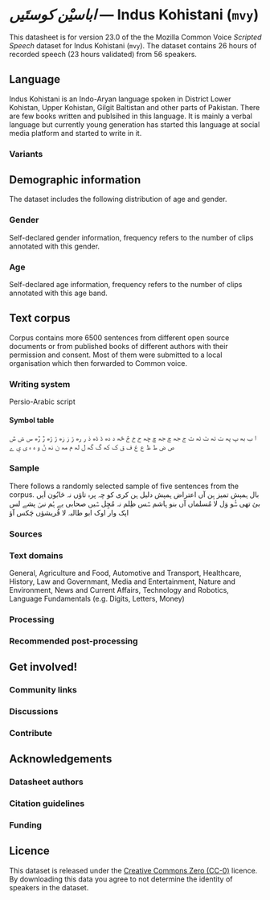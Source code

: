 # *اباسیْن کوستَیں* &mdash; Indus Kohistani (`mvy`)
This datasheet is for version 23.0 of the the Mozilla Common Voice *Scripted Speech* dataset 
for Indus Kohistani (`mvy`). The dataset contains 26 hours of recorded
speech (23 hours validated) from 56 speakers.

## Language
<!-- {{LANGUAGE_DESCRIPTION}} -->
<!-- Provide a brief (1-2 paragraph) description of your language -->

Indus Kohistani is an Indo-Aryan language spoken in District Lower Kohistan, Upper Kohistan, Gilgit Baltistan and other parts of Pakistan. There are few books written and publsihed in this language. It is mainly a verbal language but currently young generation has started this language at social media platform and started to write in it.

### Variants
<!-- {{VARIANT_DESCRIPTION}} -->
<!-- @ OPTIONAL @ -->
<!-- Describe the variants (MCV variants) of your language -->



## Demographic information
<!-- You can get a lot of the information in this section from https://analyzer.cv-toolbox.web.tr/browse -->
The dataset includes the following distribution of age and gender.

### Gender
<!-- {{GENDER_TABLE}} -->
<!-- @ AUTOMATICALLY GENERATED @ -->
<!-- | Gender | Frequency |
|--------|-----------|
| male, masculine | ? |
| undeclared | ? |
| female, feminine | ? | -->
Self-declared gender information, frequency refers to the number of clips annotated with this gender.

### Age
<!-- {{AGE_TABLE}} -->
<!-- @ AUTOMATICALLY GENERATED @ -->
<!-- | Age band | Frequency |
|----------|-----------|
| teens | ? |
| twenties | ? |
| thirties | ? |
| fourties | ? |
| fifties | ? |
   ...if other age ranges are present in your data, add rows... -->
Self-declared age information, frequency refers to the number of clips annotated with this age band.

## Text corpus
<!-- {{TEXT_CORPUS_DESCRIPTION}} -->
<!-- @ OPTIONAL @ -->
<!-- An overview of the text corpus, with information such as average length (in characters and words) of validated sentences. -->

Corpus contains more 6500 sentences from different open source documents or from published books of different authors with their permission and consent. Most of them were submitted to a local organisation which then forwarded to Common voice.

### Writing system
<!-- {{WRITING_SYSTEM_DESCRIPTION}} -->
<!-- @ OPTIONAL @ -->
<!-- A description of the writing system (or writing systems) used in the text corpus -->

Persio-Arabic script

#### Symbol table
<!-- {{ALPHABET_TABLE}} -->
<!-- @ OPTIONAL @ -->
<!-- If the writing system is alphabetic, you can include the valid alphabet here -->

ا ب بھ پ پھ ت تھ ٹ ٹھ ث ج جھ چ جھ ڇ ڇھ ح خ څ څھ د دھ ڈ ڈھ ذ ر رھ ڑ ز زھ ژ ژھ ڙ ڙھ س ش ݜ ص ض ط ظ ع غ ف ق ک کھ گ گھ ل لھ م مھ ن نھ ݨ و ہ ء ی ې ے

### Sample
<!-- {{SENTENCES_SAMPLE}} -->
There follows a randomly selected sample of five sentences from the corpus.
بال ہمېش تمیز ہِن آں اعتراض ہمېش دلیل ہن کری کو ڇہ پرہ تاؤں نہ څابُون اَیں بئ تھی ݜُو وَل لا مُسلماں آں بنو ہاشم ݜس ظِلم نہ مُچِل ݜیں صحابی یے ہُم نبیؐ پشے لس اېک وار اوک ابو طالبہ لا قُریشؤں چَکس آؤ

### Sources
<!-- {{SOURCES_LIST}} -->
<!-- @ OPTIONAL @ -->
<!-- A list of sentence sources, can be curated to the top-N -->



### Text domains
<!-- {{TEXT_DOMAIN_DESCRIPTION}} -->
<!-- @ OPTIONAL @ -->
<!-- What text domains are represented in the corpus? -->

General, Agriculture and Food, Automotive and Transport, Healthcare, History, Law and Governmant, Media and Entertainment, Nature and Environment, News and Current Affairs, Technology and Robotics, Language Fundamentals (e.g. Digits, Letters, Money)

### Processing
<!-- {{PROCESSING_DESCRIPTION}} -->
<!-- @ OPTIONAL @ -->
<!-- How has the text data been processed -->



### Recommended post-processing
<!-- {{RECOMMENDED_POSTPROCESSING_DESCRIPTION}} -->
<!-- @ OPTIONAL @ -->
<!-- What should people do before they use the data, for example Unicode normalisation -->



## Get involved!


### Community links
<!-- {{COMMUNITY_LINKS_LIST}} -->
<!-- @ OPTIONAL @ -->
<!-- Links to community chats / fora -->



### Discussions
<!-- {{DISCUSSION_LINKS_LIST}} -->
<!-- @ OPTIONAL @ -->
<!-- Any links to discussions, for example on Discourse or other fora or blogs can be included here -->



### Contribute
<!-- {{CONTRIBUTE_LINKS_LIST}} -->
<!-- Here you can include links for how to contribute to the dataset -->



## Acknowledgements


### Datasheet authors
<!-- {{DATASHEET_AUTHORS_LIST}} -->
<!-- A list in the format of: Your Name <email@email.com> -->



### Citation guidelines
<!-- {{CITATION_DESCRIPTION}} -->
<!-- @ OPTIONAL @ -->
<!-- If you published a paper and would like people to cite it, you can include the BiBTeX here -->



### Funding
<!-- {{FUNDING_DESCRIPTION}} -->
<!-- @ OPTIONAL @ -->
<!-- If you received any funding, you can include the acknowledgement here -->



## Licence
This dataset is released under the [Creative Commons Zero (CC-0)](https://creativecommons.org/public-domain/cc0/) licence. By downloading this data
you agree to not determine the identity of speakers in the dataset.